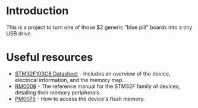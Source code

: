 # Introduction

This is a project to turn one of those $2 generic "blue pill" boards into a tiny USB drive.

# Useful resources

- [STM32F103C8 Datasheet](https://www.st.com/resource/en/datasheet/stm32f103c8.pdf) - Includes an overview of the device, electrical information, and the memory map.
- [RM0008](https://www.st.com/content/ccc/resource/technical/document/reference_manual/59/b9/ba/7f/11/af/43/d5/CD00171190.pdf/files/CD00171190.pdf/jcr:content/translations/en.CD00171190.pdf) - The reference manual for the STM32F family of devices, detailing their memory peripherals.
- [PM0075](https://www.st.com/content/ccc/resource/technical/document/programming_manual/10/98/e8/d4/2b/51/4b/f5/CD00283419.pdf/files/CD00283419.pdf/jcr:content/translations/en.CD00283419.pdf) - How to access the device's flash memory.